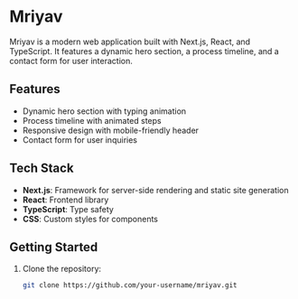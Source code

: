 # Mriyav

Mriyav is a modern web application built with Next.js, React, and TypeScript. It features a dynamic hero section, a process timeline, and a contact form for user interaction.

## Features

- Dynamic hero section with typing animation
- Process timeline with animated steps
- Responsive design with mobile-friendly header
- Contact form for user inquiries

## Tech Stack

- **Next.js**: Framework for server-side rendering and static site generation
- **React**: Frontend library
- **TypeScript**: Type safety
- **CSS**: Custom styles for components

## Getting Started

1. Clone the repository:
   ```bash
   git clone https://github.com/your-username/mriyav.git
   ```
